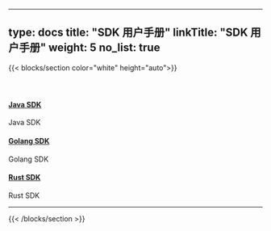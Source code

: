 
---
type: docs
title: "SDK 用户手册"
linkTitle: "SDK 用户手册"
weight: 5
no_list: true
---


{{< blocks/section color="white" height="auto">}}
<div class="td-content list-page">
    <div class="lead"></div>
    <header class="article-meta"></header>
    <div class="row">
        <div class="col-sm col-md-6 mb-4 mb-md-0">
            <div class="h-100 card shadow" href="#">
                <div class="card-body">
                    <h4 class="card-title">
                        <a target="_blank" href='{{< relref "../../docs3-v2/java-sdk/home/" >}}'>Java SDK</a>
                    </h4>
                    <p>Java SDK</p>
                </div>
            </div>
        </div>
        <div class="col-sm col-md-6 mb-4 mb-md-0">
            <div class="h-100 card shadow">
                <div class="card-body">
                    <h4 class="card-title">
                        <a target="_blank" href='{{< relref "../../docs3-v2/golang-sdk" >}}'>Golang SDK</a>
                    </h4>
                    <p>Golang SDK</p>
                </div>
            </div>
        </div>
        <div class="col-sm col-md-6 mb-4 mb-md-0">
            <div class="h-100 card shadow">
                <div class="card-body">
                    <h4 class="card-title">
                            <a target="_blank" href='{{< relref "../../docs3-v2/rust-sdk" >}}'>Rust SDK</a>
                        </h4>
                        <p>Rust SDK</p>
                </div>
            </div>
        </div>
    </div>
    <hr>
</div>

{{< /blocks/section >}}
